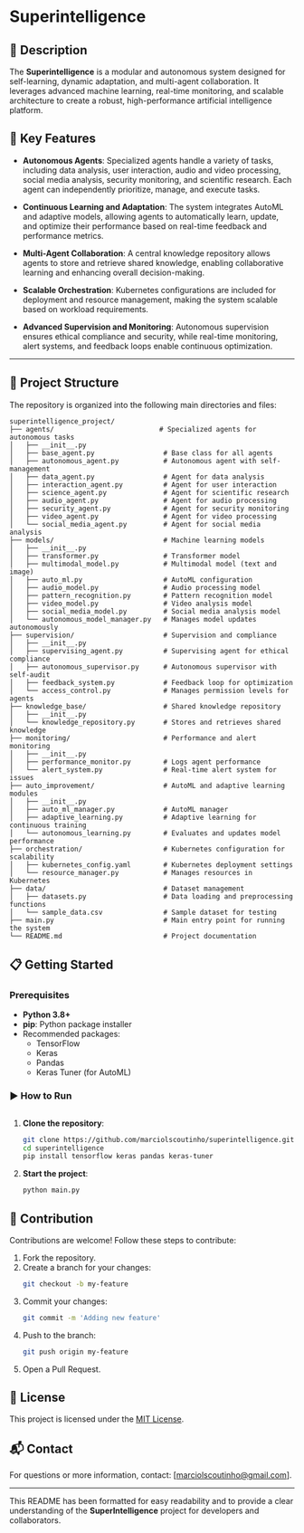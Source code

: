 # Superintelligence

## 📘 Description
The **Superintelligence** is a modular and autonomous system designed for self-learning, dynamic adaptation, and multi-agent collaboration. It leverages advanced machine learning, real-time monitoring, and scalable architecture to create a robust, high-performance artificial intelligence platform.

## 🚀 Key Features

- **Autonomous Agents**: Specialized agents handle a variety of tasks, including data analysis, user interaction, audio and video processing, social media analysis, security monitoring, and scientific research. Each agent can independently prioritize, manage, and execute tasks.
  
- **Continuous Learning and Adaptation**: The system integrates AutoML and adaptive models, allowing agents to automatically learn, update, and optimize their performance based on real-time feedback and performance metrics.
  
- **Multi-Agent Collaboration**: A central knowledge repository allows agents to store and retrieve shared knowledge, enabling collaborative learning and enhancing overall decision-making.
  
- **Scalable Orchestration**: Kubernetes configurations are included for deployment and resource management, making the system scalable based on workload requirements.

- **Advanced Supervision and Monitoring**: Autonomous supervision ensures ethical compliance and security, while real-time monitoring, alert systems, and feedback loops enable continuous optimization.

---

## 📂 Project Structure

The repository is organized into the following main directories and files:

```plaintext
superintelligence_project/
├── agents/                          # Specialized agents for autonomous tasks
│   ├── __init__.py
│   ├── base_agent.py                 # Base class for all agents
│   ├── autonomous_agent.py           # Autonomous agent with self-management
│   ├── data_agent.py                 # Agent for data analysis
│   ├── interaction_agent.py          # Agent for user interaction
│   ├── science_agent.py              # Agent for scientific research
│   ├── audio_agent.py                # Agent for audio processing
│   ├── security_agent.py             # Agent for security monitoring
│   ├── video_agent.py                # Agent for video processing
│   └── social_media_agent.py         # Agent for social media analysis
├── models/                           # Machine learning models
│   ├── __init__.py
│   ├── transformer.py                # Transformer model
│   ├── multimodal_model.py           # Multimodal model (text and image)
│   ├── auto_ml.py                    # AutoML configuration
│   ├── audio_model.py                # Audio processing model
│   ├── pattern_recognition.py        # Pattern recognition model
│   ├── video_model.py                # Video analysis model
│   ├── social_media_model.py         # Social media analysis model
│   └── autonomous_model_manager.py   # Manages model updates autonomously
├── supervision/                      # Supervision and compliance
│   ├── __init__.py
│   ├── supervising_agent.py          # Supervising agent for ethical compliance
│   ├── autonomous_supervisor.py      # Autonomous supervisor with self-audit
│   ├── feedback_system.py            # Feedback loop for optimization
│   └── access_control.py             # Manages permission levels for agents
├── knowledge_base/                   # Shared knowledge repository
│   ├── __init__.py
│   └── knowledge_repository.py       # Stores and retrieves shared knowledge
├── monitoring/                       # Performance and alert monitoring
│   ├── __init__.py
│   ├── performance_monitor.py        # Logs agent performance
│   └── alert_system.py               # Real-time alert system for issues
├── auto_improvement/                 # AutoML and adaptive learning modules
│   ├── __init__.py
│   ├── auto_ml_manager.py            # AutoML manager
│   ├── adaptive_learning.py          # Adaptive learning for continuous training
│   └── autonomous_learning.py        # Evaluates and updates model performance
├── orchestration/                    # Kubernetes configuration for scalability
│   ├── kubernetes_config.yaml        # Kubernetes deployment settings
│   └── resource_manager.py           # Manages resources in Kubernetes
├── data/                             # Dataset management
│   ├── datasets.py                   # Data loading and preprocessing functions
│   └── sample_data.csv               # Sample dataset for testing
├── main.py                           # Main entry point for running the system
└── README.md                         # Project documentation
```
## 📋 Getting Started

### Prerequisites

- **Python 3.8+**
- **pip**: Python package installer
- Recommended packages:
  - TensorFlow
  - Keras
  - Pandas
  - Keras Tuner (for AutoML)

### ▶️ How to Run

## 
1. **Clone the repository**:
   ```bash
   git clone https://github.com/marciolscoutinho/superintelligence.git
   cd superintelligence
   pip install tensorflow keras pandas keras-tuner
   ```

2. **Start the project**:
   ```bash
   python main.py
   ```

## 👥 Contribution
Contributions are welcome! Follow these steps to contribute:

1. Fork the repository.
2. Create a branch for your changes:
   ```bash
   git checkout -b my-feature
   ```
3. Commit your changes:
   ```bash
   git commit -m 'Adding new feature'
   ```
4. Push to the branch:
   ```bash
   git push origin my-feature
   ```
5. Open a Pull Request.

## 📄 License
This project is licensed under the [MIT License](./LICENSE).

## 📬 Contact
For questions or more information, contact: [marciolscoutinho@gmail.com].

---

This README has been formatted for easy readability and to provide a clear understanding of the **SuperIntelligence** project for developers and collaborators.

